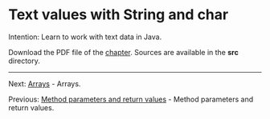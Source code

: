 # Text values with String and char

Intention: Learn to work with text data in Java.

Download the PDF file of the [chapter](chapter_7.pdf). Sources are available in the <b>src</b> directory.

<hr>

Next: [Arrays](chapter_8.md "Arrays") - Arrays.

Previous: [Method parameters and return values](chapter_6.md "Method parameters and return values") -
Method parameters and return values.